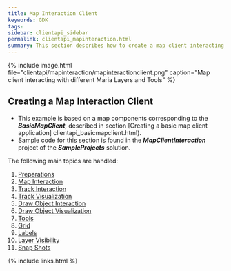 ```yaml
---
title: Map Interaction Client
keywords: GDK
tags: 
sidebar: clientapi_sidebar
permalink: clientapi_mapinteraction.html
summary: This section describes how to create a map client interacting with different Maria Layers and Tools.
---
```

{% include image.html file="clientapi/mapinteraction/mapinteractionclient.png" caption="Map client interacting with different Maria Layers and Tools" %}

## Creating a Map Interaction Client

* This example is based on a map components corresponding to the ***BasicMapClient***, described in section [Creating a basic map client application] clientapi_basicmapclient.html).
* Sample code for this section is found in the ***MapClientInteraction*** project of the ***SampleProjects*** solution.

The following main topics are handled:

 1.  [Preparations](clientapi_interactionpreparations.html)
 1.  [Map Interaction](clientapi_maplayerinteraction.html)
 1.  [Track Interaction](clientapi_tracklayerinteraction.html)
 1.  [Track Visualization](clientapi_trackdisplay.html)
 1.  [Draw Object Interaction](clientapi_drawobjectlayerinteraction.html)
 1.  [Draw Object Visualization](clientapi_drawobjectdisplay.html)
 1.  [Tools](clientapi_toolsinteraction.html)
 1.  [Grid](clientapi_gridlayer.html)
 1.  [Labels](clientapi_labelslayer.html)
 1.  [Layer Visibility](clientapi_layervisibility.html)
 1.  [Snap Shots](clientapi_snapshots.html)


{% include links.html %}